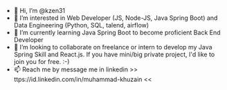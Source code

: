 - 👋 Hi, I’m @kzen31
- 👀 I’m interested in Web Developer (JS, Node-JS, Java Spring Boot) and Data Engineering (Python, SQL, talend, airflow)
- 🌱 I’m currently learning Java Spring Boot to become proficient Back End Developer
- 💞️ I’m looking to collaborate on freelance or intern to develop my Java Spring Skill and React.js. If you have mini/big private project, I'd like to join you for free. :-)
- 📫 Reach me by message me in linkedin >> ttps://id.linkedin.com/in/muhammad-khuzain <<

<!---
kzen31/kzen31 is a ✨ special ✨ repository because its `README.md` (this file) appears on your GitHub profile.
You can click the Preview link to take a look at your changes.
--->
